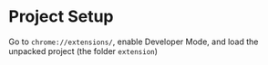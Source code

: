 # Project Setup
Go to `chrome://extensions/`, enable Developer Mode, and load the unpacked project (the folder `extension`)